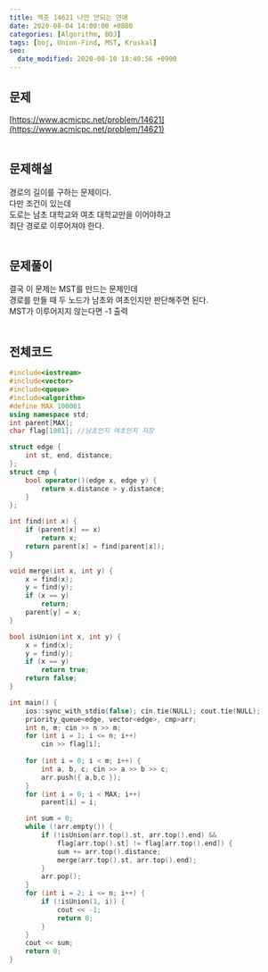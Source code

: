 ```yaml
---
title: 백준 14621 나만 안되는 연애
date: 2020-08-04 14:00:00 +0800
categories: [Algorithm, BOJ]
tags: [boj, Union-Find, MST, Kruskal]
seo:
  date_modified: 2020-08-10 18:40:56 +0900
---
```


## 문제
[https://www.acmicpc.net/problem/14621](https://www.acmicpc.net/problem/14621)  
<br>

## 문제해설  
경로의 길이를 구하는 문제이다.  
다만 조건이 있는데  
도로는 남초 대학교와 여초 대학교만을 이어야하고  
최단 경로로 이루어져야 한다.  
<br>

## 문제풀이  
결국 이 문제는 MST를 만드는 문제인데  
경로를 만들 때 두 노드가 남초와 여초인지만 판단해주면 된다.  
MST가 이루어지지 않는다면 -1 출력  
<br>


## 전체코드
```c++
#include<iostream>
#include<vector>
#include<queue>
#include<algorithm>
#define MAX 100001
using namespace std;
int parent[MAX];
char flag[1001]; //남초인지 여초인지 저장

struct edge {
	int st, end, distance;
};
struct cmp {
	bool operator()(edge x, edge y) {
		return x.distance > y.distance;
	}
};

int find(int x) {
	if (parent[x] == x)
		return x;
	return parent[x] = find(parent[x]);
}

void merge(int x, int y) {
	x = find(x);
	y = find(y);
	if (x == y)
		return;
	parent[y] = x;
}

bool isUnion(int x, int y) {
	x = find(x);
	y = find(y);
	if (x == y)
		return true;
	return false;
}

int main() {
	ios::sync_with_stdio(false); cin.tie(NULL); cout.tie(NULL);
	priority_queue<edge, vector<edge>, cmp>arr;
	int n, m; cin >> n >> m;
	for (int i = 1; i <= n; i++) 
		cin >> flag[i];
	
	for (int i = 0; i < m; i++) {
		int a, b, c; cin >> a >> b >> c;
		arr.push({ a,b,c });
	}
	for (int i = 0; i < MAX; i++)
		parent[i] = i;

	int sum = 0;
	while (!arr.empty()) {
		if (!isUnion(arr.top().st, arr.top().end) &&
			flag[arr.top().st] != flag[arr.top().end]) {
			sum += arr.top().distance;
			merge(arr.top().st, arr.top().end);
		}
		arr.pop();
	}
	for (int i = 2; i <= n; i++) {
		if (!isUnion(1, i)) {
			cout << -1;
			return 0;
		}
	}
	cout << sum;
	return 0;
}
```